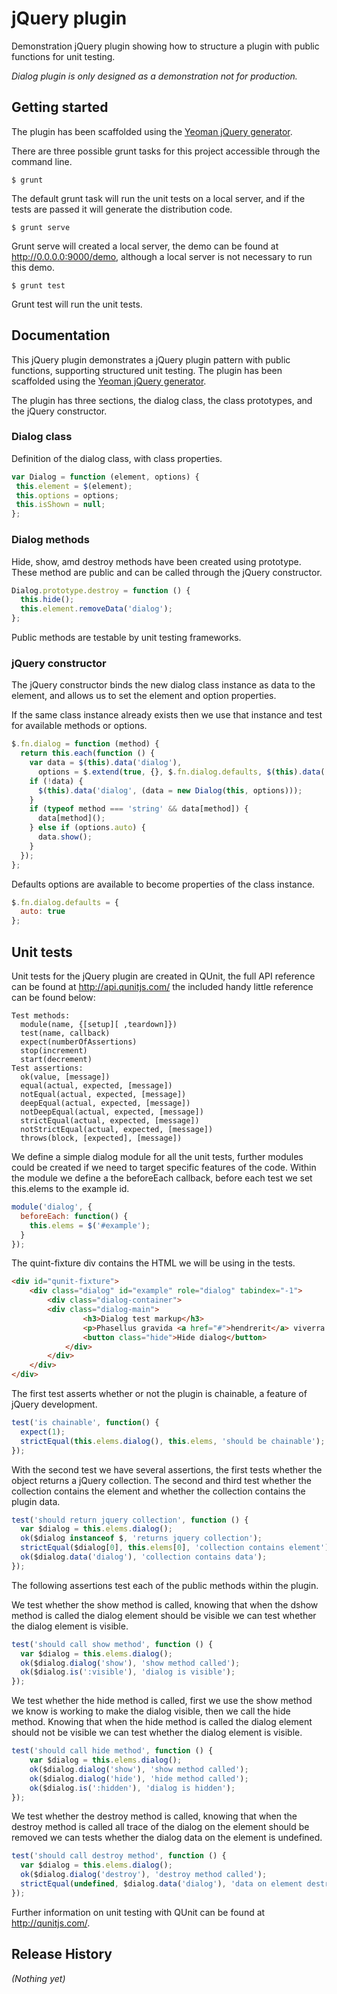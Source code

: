 # jQuery plugin

Demonstration jQuery plugin showing how to structure a plugin with public functions for unit testing.

_Dialog plugin is only designed as a demonstration not for production._

## Getting started

The plugin has been scaffolded using the [Yeoman jQuery generator][yeoman].

There are three possible grunt tasks for this project accessible through the command line.

	$ grunt

The default grunt task will run the unit tests on a local server, and if the tests are passed it will generate the distribution code. 

	$ grunt serve

Grunt serve will created a local server, the demo can be found at http://0.0.0.0:9000/demo, although a local server is not necessary to run this demo.

	$ grunt test
	
Grunt test will run the unit tests. 

## Documentation

This jQuery plugin demonstrates a jQuery plugin pattern with public functions, supporting structured unit testing. The plugin has been scaffolded using the [Yeoman jQuery generator][yeoman].

[yeoman]: https://github.com/yeoman/generator-jquery

The plugin has three sections, the dialog class, the class prototypes, and the jQuery constructor.

### Dialog class 

Definition of the dialog class, with class properties.

```javascript
var Dialog = function (element, options) {
 this.element = $(element);
 this.options = options;
 this.isShown = null;
};
```
### Dialog methods

Hide, show, amd destroy methods have been created using prototype. These method are public and can be called through the jQuery constructor.

```javascript
Dialog.prototype.destroy = function () {
  this.hide();
  this.element.removeData('dialog');
};
```

Public methods are testable by unit testing frameworks.

###  jQuery constructor

The jQuery constructor binds the new dialog class instance as data to the element, and allows us to set the element and option properties.

If the same class instance already exists then we use that instance and test for available methods or options. 

```javascript
$.fn.dialog = function (method) {
  return this.each(function () {
    var data = $(this).data('dialog'),
      options = $.extend(true, {}, $.fn.dialog.defaults, $(this).data('dialog'), typeof method === 'object' && method);
    if (!data) {
      $(this).data('dialog', (data = new Dialog(this, options)));
    }
    if (typeof method === 'string' && data[method]) {
      data[method]();
    } else if (options.auto) {
      data.show();
    }
  });
};
``` 

Defaults options are available to become properties of the class instance.

```javascript
$.fn.dialog.defaults = {
  auto: true
}; 
```

## Unit tests

Unit tests for the jQuery plugin are created in QUnit, the full API reference can be found at http://api.qunitjs.com/ the included handy little reference can be found below:

    Test methods:
      module(name, {[setup][ ,teardown]})
      test(name, callback)
      expect(numberOfAssertions)
      stop(increment)
      start(decrement)
    Test assertions:
      ok(value, [message])
      equal(actual, expected, [message])
      notEqual(actual, expected, [message])
      deepEqual(actual, expected, [message])
      notDeepEqual(actual, expected, [message])
      strictEqual(actual, expected, [message])
      notStrictEqual(actual, expected, [message])
      throws(block, [expected], [message])

We define a simple dialog module for all the unit tests, further modules could be created if we need to target specific features of the code. Within the module we define a the beforeEach callback, before each test we set this.elems to the example id.   

```javascript
module('dialog', {
  beforeEach: function() {
    this.elems = $('#example');
  }
});
```

The quint-fixture div contains the HTML we will be using in the tests.

```html
<div id="qunit-fixture">
	<div class="dialog" id="example" role="dialog" tabindex="-1">
		<div class="dialog-container">
    	<div class="dialog-main">
				<h3>Dialog test markup</h3>
				<p>Phasellus gravida <a href="#">hendrerit</a> viverra.</p>
				<button class="hide">Hide dialog</button>
			</div>
		</div>
	</div>
</div>
```

The first test asserts whether or not the plugin is chainable, a feature of jQuery development.

```javascript
test('is chainable', function() {
  expect(1);
  strictEqual(this.elems.dialog(), this.elems, 'should be chainable');
});
```

With the second test we have several assertions, the first tests whether the object returns a jQuery collection. The second and third test whether the collection contains the element and whether the collection contains the plugin data. 

```javascript
test('should return jquery collection', function () {
  var $dialog = this.elems.dialog();
  ok($dialog instanceof $, 'returns jquery collection');
  strictEqual($dialog[0], this.elems[0], 'collection contains element');
  ok($dialog.data('dialog'), 'collection contains data');
});
```

The following assertions test each of the public methods within the plugin.

We test whether the show method is called, knowing that when the dshow method is called the dialog element should be visible we can test whether the dialog element is visible. 

```javascript
test('should call show method', function () {
  var $dialog = this.elems.dialog();
  ok($dialog.dialog('show'), 'show method called');
  ok($dialog.is(':visible'), 'dialog is visible');	
});
```

We test whether the hide method is called, first we use the show method we know is working to make the dialog visible, then we call the hide method. Knowing that when the hide method is called the dialog element should not be visible we can test whether the dialog element is visible. 

```javascript
test('should call hide method', function () {
	var $dialog = this.elems.dialog();
	ok($dialog.dialog('show'), 'show method called');
	ok($dialog.dialog('hide'), 'hide method called');
	ok($dialog.is(':hidden'), 'dialog is hidden');		
});
```

We test whether the destroy method is called, knowing that when the destroy method is called all trace of the dialog on the element should be removed we can tests whether the dialog data on the element is undefined. 

```javascript
test('should call destroy method', function () {
  var $dialog = this.elems.dialog();
  ok($dialog.dialog('destroy'), 'destroy method called');
  strictEqual(undefined, $dialog.data('dialog'), 'data on element destroyed');
});
```

Further information on unit testing with QUnit can be found at http://qunitjs.com/.

## Release History

_(Nothing yet)_
